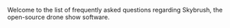 Welcome to the list of frequently asked questions regarding Skybrush, the open-source drone show software.
